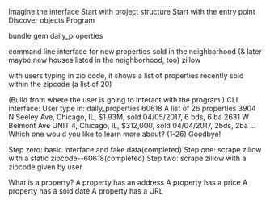 Imagine the interface
Start with project structure
Start with the entry point
Discover objects
Program

bundle gem daily_properties

command line interface for new properties sold in the neighborhood (& later maybe new houses listed in the neighborhood, too) zillow

with users typing in zip code, it shows a list of properties recently sold within the zipcode (a list of 20)

(Build from where the user is going to interact with the program!)
CLI interface: 
User type in: daily_properties
60618
A list of 26 properties
3904 N Seeley Ave, Chicago, IL, $1.93M, sold 04/05/2017, 6 bds, 6 ba
2631 W Belmont Ave UNIT 4, Chicago, IL, $312,000, sold 04/04/2017, 2bds, 2ba
…
Which one would you like to learn more about? (1-26)
Goodbye!

Step zero: basic interface and fake data(completed)
Step one: scrape zillow with a static zipcode--60618(completed)
Step two: scrape zillow with a zipcode given by user

What is a property?
A property has an address
A property has a price
A property has a sold date
A property has a URL

